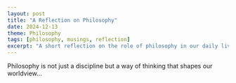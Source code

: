 ```yaml
---
layout: post
title: "A Reflection on Philosophy"
date: 2024-12-13
theme: Philosophy
tags: [philosophy, musings, reflection]
excerpt: "A short reflection on the role of philosophy in our daily lives and its connection to science."
---
```


Philosophy is not just a discipline but a way of thinking that shapes our worldview...

